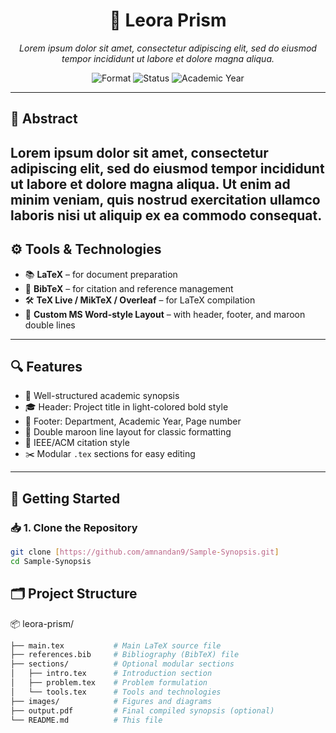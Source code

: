 <h1 align="center">📘 Leora Prism</h1>
<p align="center"><i>Lorem ipsum dolor sit amet, consectetur adipiscing elit, sed do eiusmod tempor incididunt ut labore et dolore magna aliqua.</i></p>

<p align="center">
  <img src="https://img.shields.io/badge/format-LaTeX-blueviolet?style=flat-square" alt="Format">
  <img src="https://img.shields.io/badge/status-Completed-success?style=flat-square" alt="Status">
  <img src="https://img.shields.io/badge/year-2024–2025-lightgrey?style=flat-square" alt="Academic Year">
</p>

---

## 🧾 Abstract

Lorem ipsum dolor sit amet, consectetur adipiscing elit, sed do eiusmod tempor incididunt ut labore et dolore magna aliqua. Ut enim ad minim veniam, quis nostrud exercitation ullamco laboris nisi ut aliquip ex ea commodo consequat. 
---

## ⚙️ Tools & Technologies

- 📚 **LaTeX** – for document preparation
- 🧠 **BibTeX** – for citation and reference management
- 🛠 **TeX Live / MikTeX / Overleaf** – for LaTeX compilation
- 🎨 **Custom MS Word-style Layout** – with header, footer, and maroon double lines

---

## 🔍 Features

- 🧾 Well-structured academic synopsis
- 🎓 Header: Project title in light-colored bold style
- 🧵 Footer: Department, Academic Year, Page number
- 📐 Double maroon line layout for classic formatting
- 📖 IEEE/ACM citation style
- ✂️ Modular `.tex` sections for easy editing

---

## 🚀 Getting Started

### 📥 1. Clone the Repository
```bash
git clone [https://github.com/amnandan9/Sample-Synopsis.git]
cd Sample-Synopsis

```
## 🗂️ Project Structure
📦 leora-prism/
```bash
├── main.tex           # Main LaTeX source file
├── references.bib     # Bibliography (BibTeX) file
├── sections/          # Optional modular sections
│   ├── intro.tex      # Introduction section
│   ├── problem.tex    # Problem formulation
│   └── tools.tex      # Tools and technologies
├── images/            # Figures and diagrams
├── output.pdf         # Final compiled synopsis (optional)
└── README.md          # This file
